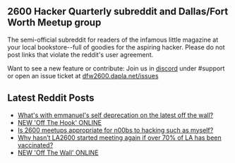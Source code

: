 ## 2600 Hacker Quarterly subreddit and Dallas/Fort Worth Meetup group
The semi-official subreddit for readers of the infamous little magazine at your local bookstore--full of goodies for the aspiring hacker. Please do not post links that violate the reddit's user agreement.

Want to see a new feature or contribute: 
Join us in [discord](https://dfw2600.dapla.net/chat) under #support or open an issue ticket at [dfw2600.dapla.net/issues](https://dfw2600.dapla.net/issues)

## Latest Reddit Posts
<!-- BLOG-POST-LIST:START -->
- [What's with emmanuel's self deprecation on the latest off the wall?](https://www.reddit.com/r/2600/comments/ut9agz/whats_with_emmanuels_self_deprecation_on_the/)
- [NEW 'Off The Hook' ONLINE](https://2600.com/hook/18-05-2022)
- [Is 2600 meetups appropriate for n00bs to hacking such as myself?](https://www.reddit.com/r/2600/comments/us6jcq/is_2600_meetups_appropriate_for_n00bs_to_hacking/)
- [Why hasn’t LA2600 started meeting again if over 70% of LA has been vaccinated?](https://www.reddit.com/r/2600/comments/us66hx/why_hasnt_la2600_started_meeting_again_if_over_70/)
- [NEW 'Off The Wall' ONLINE](https://2600.com/wall/17-05-2022)
<!-- BLOG-POST-LIST:END -->
